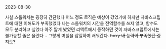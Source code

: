 2023-08-30

사실 스톱워치는 굉장히 간단했다 어느 정도 로직은 예상이 갔었기에
하지만 자바스크립트에 대한 이해도가 부족했었다
나는 스톱워치의 시간을 전역함수를 쓰지 않고, 함수도 모두 분리하고 싶었다
아주 짧게 봤었던 리액트에서 동작하던 것이 자바스크립트에서는 불가능할 줄은 몰랐다 ..
그렇게 며칠을 삽질하며 배워간다.
<s>hoxy 내 능력이 부족했던 걸 지도?</s>
